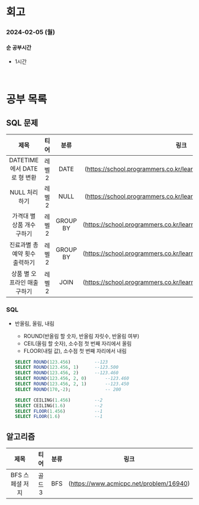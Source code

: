 # 회고

### 2024-02-05 (월)

#### 순 공부시간

- 1시간

<br>

# 공부 목록

## SQL 문제

|              제목              |  티어  |   분류   |                                링크                                |
| :----------------------------: | :----: | :------: | :----------------------------------------------------------------: |
|  DATETIME에서 DATE로 형 변환   | 레벨 2 |   DATE   | (https://school.programmers.co.kr/learn/courses/30/lessons/59414)  |
|         NULL 처리하기          | 레벨 2 |   NULL   | (https://school.programmers.co.kr/learn/courses/30/lessons/59410)  |
|   가격대 별 상품 개수 구하기   | 레벨 2 | GROUP BY | (https://school.programmers.co.kr/learn/courses/30/lessons/131530) |
| 진료과별 총 예약 횟수 출력하기 | 레벨 2 | GROUP BY | (https://school.programmers.co.kr/learn/courses/30/lessons/132202) |
|  상품 별 오프라인 매출 구하기  | 레벨 2 |   JOIN   | (https://school.programmers.co.kr/learn/courses/30/lessons/131533) |

### SQL

- 반올림, 올림, 내림

  - ROUND(반올림 할 숫자, 반올림 자릿수, 반올림 여부)
  - CEIL(올림 할 숫자), 소수점 첫 번째 자리에서 올림
  - FLOOR(내릴 값), 소수점 첫 번째 자리에서 내림

  ```SQL
  SELECT ROUND(123.456)			--123
  SELECT ROUND(123.456, 1)		--123.500
  SELECT ROUND(123.456, 2)		--123.460
  SELECT ROUND(123.456, 2, 0)		--123.460
  SELECT ROUND(123.456, 2, 1)		--123.450
  SELECT ROUND(170,-2); 			-- 200

  SELECT CEILING(1.456)			--2
  SELECT CEILING(1.6) 			--2
  SELECT FLOOR(1.456)			--1
  SELECT FLOOR(1.6) 			--1
  ```

## 알고리즘

|      제목       |  티어  | 분류 |                  링크                   |
| :-------------: | :----: | :--: | :-------------------------------------: |
| BFS 스페셜 저지 | 골드 3 | BFS  | (https://www.acmicpc.net/problem/16940) |
